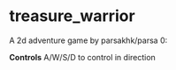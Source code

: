 # treasure_warrior
A 2d adventure game by parsakhk/parsa 0:


**Controls**
A/W/S/D to control in direction
